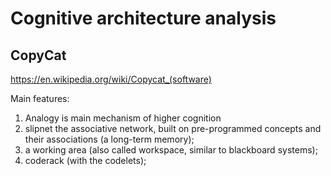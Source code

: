# Cognitive architecture analysis

## CopyCat

https://en.wikipedia.org/wiki/Copycat_(software)

Main features:

1. Analogy is main mechanism of higher cognition
2. slipnet the associative network, built on pre-programmed concepts and their associations (a long-term memory);
3. a working area (also called workspace, similar to blackboard systems); 
4. coderack (with the codelets);
